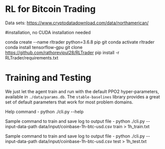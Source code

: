 # RL for Bitcoin Trading

Data sets: https://www.cryptodatadownload.com/data/northamerican/

#installation, no CUDA installation needed

conda create --name rltrader python=3.6.8 pip git
conda activate rltrader
conda install tensorflow-gpu
git clone https://github.com/rathorevipul28/RLTrader
pip install -r RLTrader/requirements.txt

# Training and Testing

We just let the agent train and run with the default PPO2 hyper-parameters, available in `./data/params.db`. The `stable-baselines` library provides a great set of default parameters that work for most problem domains.

Help command - python ./cli.py --help

Sample command to train and save log to output file - python ./cli.py --input-data-path data/input/coinbase-1h-btc-usd.csv train > 1h_train.txt

Sample command to train and save log to output file - python ./cli.py --input-data-path data/input/coinbase-1h-btc-usd.csv test > 1h_test.txt 


